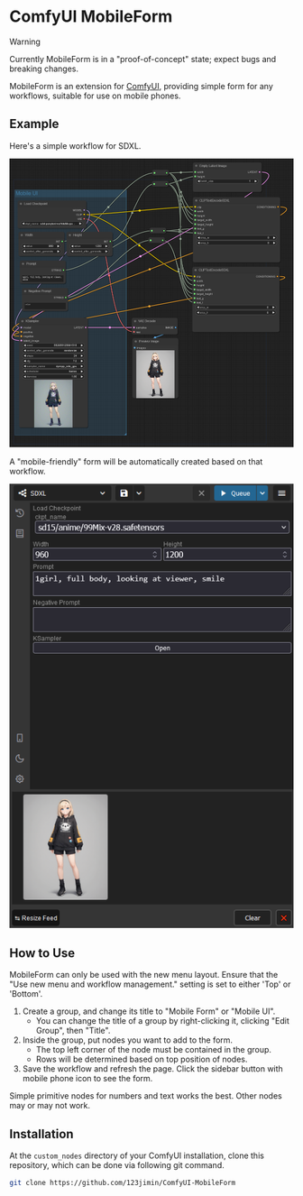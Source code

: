 # ComfyUI MobileForm

> [!WARNING]
> Currently MobileForm is in a "proof-of-concept" state; expect bugs and breaking changes.

MobileForm is an extension for [ComfyUI](https://github.com/comfyanonymous/ComfyUI), providing simple form for any workflows, suitable for use on mobile phones.

## Example

Here's a simple workflow for SDXL.

![Workflow](./docs/example-workflow.png)

A "mobile-friendly" form will be automatically created based on that workflow.

![Mobile UI](./docs/example-ui.png)

## How to Use

MobileForm can only be used with the new menu layout. Ensure that the "Use new menu and workflow management." setting is set to either 'Top' or 'Bottom'.

1. Create a group, and change its title to "Mobile Form" or "Mobile UI".
   - You can change the title of a group by right-clicking it, clicking "Edit Group", then "Title".
2. Inside the group, put nodes you want to add to the form.
   - The top left corner of the node must be contained in the group.
   - Rows will be determined based on top position of nodes.
3. Save the workflow and refresh the page. Click the sidebar button with mobile phone icon to see the form.

Simple primitive nodes for numbers and text works the best. Other nodes may or may not work.

## Installation

At the `custom_nodes` directory of your ComfyUI installation, clone this repository, which can be done via following git command.

```bash
git clone https://github.com/123jimin/ComfyUI-MobileForm
```

